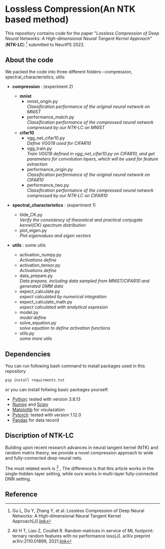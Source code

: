 # Lossless Compression(An NTK based method)

This repository contains code for the paper "*Lossless Compression of Deep Neural Networks: A High-dimensional Neural Tangent Kernel Approach*"(**NTK-LC**) [^1] submitted to NeurIPS 2022.

## 
## About the code

We packed the code into three different folders--compression, spectral_characteristics, utils:

- **compression** : (experiment 2)
  - **mnist**
    - mnist_origin.py  
    *Classification performance of the original neural network on MNIST*
    - performance_match.py  
    *Classification performance of the compressed neural network compressed by our NTK-LC on MNIST*
  - **cifar10**
    - vgg_net_cifar10.py  
    *Define VGG19 used for CIFAR10*
    - vgg_train.py  
    *Train VGG19 defined in vgg_net_cifar10.py on CIFAR10, and get parameters for convolution layers, which will be used for feature extraction*
    - performance_origin.py  
    *Classification performance of the original neural network on CIFAR10*
    - performance_two.py  
    *Classification performance of the compressed neural network compressed by our NTK-LC on CIFAR10*

- **spectral_characteristics** : (experiment 1)
  - tilde_CK.py  
  *Verify the consistency of theoretical and practical conjugate kernel(CK) spectrum distribution*
  - plot_eigen.py  
  *Plot eigenvalues and eigen vectors*

- **utils** : some utils
  - activation_numpy.py  
  *Activations define*
  - activation_tensor.py  
  *Activations define*
  - data_prepare.py  
  *Data prepare, including data sampled from MNIST/CIFAR10 and generated GMM data*
  - expect_calculate.py  
  *expect calculated by numerical integration*
  - expect_calculate_math.py  
  *expect calculated with analytical expresion*
  - model.py  
  *model define*
  - solve_equation.py  
  *solve equation to define activation functions*
  - utils.py  
  *some more utils*

## Dependencies

You can run following bash command to install packages used in this repository
```bash
pip install requirments.txt
```

or you can install follwing basic packages yourself:

* [Python](https://www.python.org/): tested with version 3.8.13
* [Numpy](http://www.numpy.org/) and [Scipy](https://www.scipy.org/)
* [Matplotlib](http://matplotlib.org/) for visulazation
* [Pytorch](https://pytorch.org/): tested with version 1.12.0
* [Pandas](https://pandas.pydata.org/) for data record

## Discription of NTK-LC

Building upon recent research advances in neural tangent kernel (NTK) and random matrix theory, we provide a novel compression approach to wide and fully-connected *deep* neural nets. 

The most related work is [^2] , The difference is that this article works in the single-hidden-layer setting, while ours works in multi-layer fully-connected DNN setting.


## Reference


[^1]: Gu L, Du Y, Zhang Y, et al. Lossless Compression of Deep Neural Networks: A High-dimensional Neural Tangent Kernel Approach[J].[link](https://zhenyu-liao.github.io/pdf/conf/RMT4DeepCompress_nips22.pdf)

[^2]: Ali H T, Liao Z, Couillet R. Random matrices in service of ML footprint: ternary random features with no performance loss[J]. arXiv preprint arXiv:2110.01899, 2021.[link](https://arxiv.org/abs/2110.01899)
